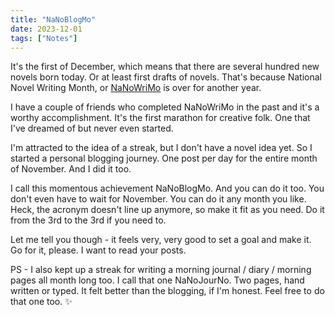```yaml
---
title: "NaNoBlogMo"
date: 2023-12-01
tags: ["Notes"]
---
```


It's the first of December, which means that there are several hundred new novels born today.  Or at least first drafts of novels.  That's because National Novel Writing Month, or [NaNoWriMo](https://nanowrimo.org/national-novel-writing-month) is over for another year.

I have a couple of friends who completed NaNoWriMo in the past and it's a worthy accomplishment.  It's the first marathon for creative folk. One that I've dreamed of but never even started.  

I'm attracted to the idea of a streak, but I don't have a novel idea yet. So I started a personal blogging journey.  One post per day for the entire month of November.  And I did it too.

I call this momentous achievement NaNoBlogMo.  And you can do it too.  You don't even have to wait for November.  You can do it any month you like.  Heck, the acronym doesn't line up anymore, so make it fit as you need.  Do it from the 3rd to the 3rd if you need to.

Let me tell you though - it feels very, very good to set a goal and make it.  Go for it, please.  I want to read your posts.

PS - I also kept up a streak for writing a morning journal / diary / morning pages all month long too.  I call that one NaNoJourNo.  Two pages, hand written or typed.  It felt better than the blogging, if I'm honest.  Feel free to do that one too.  ✨